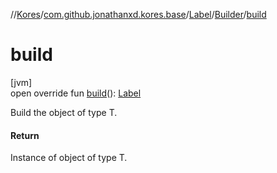 //[Kores](../../../../index.md)/[com.github.jonathanxd.kores.base](../../index.md)/[Label](../index.md)/[Builder](index.md)/[build](build.md)

# build

[jvm]\
open override fun [build](build.md)(): [Label](../index.md)

Build the object of type T.

#### Return

Instance of object of type T.
